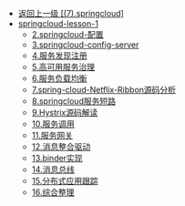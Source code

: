 - [返回上一级 [(7).springcloud]](2.JavaNotes/(7).springcloud/)
- [springcloud-lesson-1](2.JavaNotes/(7).springcloud/springcloud-lesson-1/)
  - [2.springcloud-配置](2.JavaNotes/(7).springcloud/springcloud-lesson-1/2.springcloud-配置.md)
  - [3.springcloud-config-server](2.JavaNotes/(7).springcloud/springcloud-lesson-1/3.springcloud-config-server.md)
  - [4.服务发现注册](2.JavaNotes/(7).springcloud/springcloud-lesson-1/4.服务发现注册.md)
  - [5.高可用服务治理](2.JavaNotes/(7).springcloud/springcloud-lesson-1/5.高可用服务治理.md)
  - [6.服务负载均衡](2.JavaNotes/(7).springcloud/springcloud-lesson-1/6.服务负载均衡.md)
  - [7.spring-cloud-Netflix-Ribbon源码分析](2.JavaNotes/(7).springcloud/springcloud-lesson-1/7.spring-cloud-Netflix-Ribbon源码分析.md)
  - [8.springcloud服务短路](2.JavaNotes/(7).springcloud/springcloud-lesson-1/8.springcloud服务短路.md)
  - [9.Hystrix源码解读](2.JavaNotes/(7).springcloud/springcloud-lesson-1/9.Hystrix源码解读.md)
  - [10.服务调用](2.JavaNotes/(7).springcloud/springcloud-lesson-1/10.服务调用.md)
  - [11.服务网关](2.JavaNotes/(7).springcloud/springcloud-lesson-1/11.服务网关.md)
  - [12.消息整合驱动](2.JavaNotes/(7).springcloud/springcloud-lesson-1/12.消息整合驱动.md)
  - [13.binder实现](2.JavaNotes/(7).springcloud/springcloud-lesson-1/13.binder实现.md)
  - [14.消息总线](2.JavaNotes/(7).springcloud/springcloud-lesson-1/14.消息总线.md)
  - [15.分布式应用跟踪](2.JavaNotes/(7).springcloud/springcloud-lesson-1/15.分布式应用跟踪.md)
  - [16.综合整理](2.JavaNotes/(7).springcloud/springcloud-lesson-1/16.综合整理.md)
